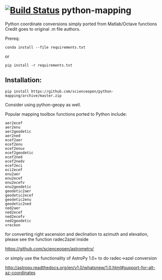 
[![Build Status](https://travis-ci.org/scienceopen/python-mapping.svg)](https://travis-ci.org/scienceopen/python-mapping)
python-mapping
==============

Python coordinate conversions simply ported from Matlab/Octave functions
Credit goes to original .m file authors.

Prereq:
```
conda install --file requirements.txt
```
or
```
pip install -r requirements.txt
```

Installation:
-------------
```
pip install https://github.com/scienceopen/python-mapping/archive/master.zip
```

Consider using python-geopy as well.

Popular mapping toolbox functions ported to Python include:
```
aer2ecef
aer2enu
aer2geodetic
aer2ned
ecef2aer
ecef2enu
ecef2enuv
ecef2geodetic
ecef2ned
ecef2nedv
ecef2eci
eci2ecef
enu2aer
enu2ecef
enu2ecefv
enu2geodetic
geodetic2aer
geodetic2ecef
geodetic2enu
geodetic2ned
ned2aer
ned2ecef
ned2ecefv
ned2geodetic 
vreckon
```
for converting right ascension and declination to azimuth and elevation, please see the function radec2azel inside

https://github.com/scienceopen/astrometry/

or simply use the functionality of AstroPy 1.0+ to do radec->azel conversion 

http://astropy.readthedocs.org/en/v1.0/whatsnew/1.0.html#support-for-alt-az-coordinates
